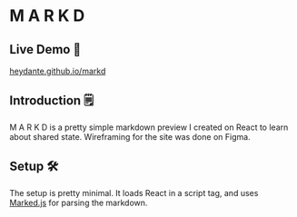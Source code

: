 # M A R K D


## Live Demo 🚀
[heydante.github.io/markd](https://heydante.github.io/markd/)

## Introduction 🗒
M A R K D is a pretty simple markdown preview I created on React to learn about shared state.
Wireframing for the site was done on Figma.

## Setup 🛠
The setup is pretty minimal. It loads React in a script tag, and uses [Marked.js](https://github.com/markedjs/marked) for parsing the markdown.
